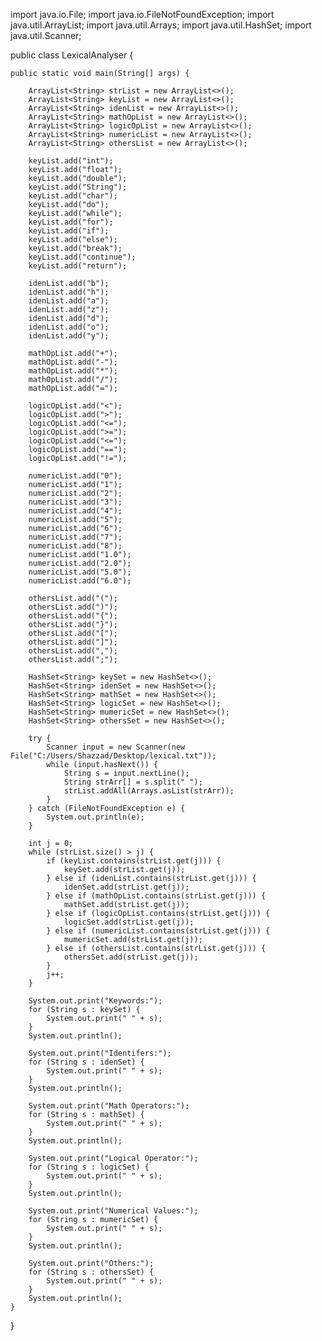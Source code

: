 import java.io.File;
import java.io.FileNotFoundException;
import java.util.ArrayList;
import java.util.Arrays;
import java.util.HashSet;
import java.util.Scanner;

public class LexicalAnalyser {

    public static void main(String[] args) {

        ArrayList<String> strList = new ArrayList<>();
        ArrayList<String> keyList = new ArrayList<>();
        ArrayList<String> idenList = new ArrayList<>();
        ArrayList<String> mathOpList = new ArrayList<>();
        ArrayList<String> logicOpList = new ArrayList<>();
        ArrayList<String> numericList = new ArrayList<>();
        ArrayList<String> othersList = new ArrayList<>();

        keyList.add("int");
        keyList.add("float");
        keyList.add("double");
        keyList.add("String");
        keyList.add("char");
        keyList.add("do");
        keyList.add("while");
        keyList.add("for");
        keyList.add("if");
        keyList.add("else");
        keyList.add("break");
        keyList.add("continue");
        keyList.add("return");

        idenList.add("b");
        idenList.add("h");
        idenList.add("a");
        idenList.add("z");
        idenList.add("d");
        idenList.add("o");
        idenList.add("y");

        mathOpList.add("+");
        mathOpList.add("-");
        mathOpList.add("*");
        mathOpList.add("/");
        mathOpList.add("=");

        logicOpList.add("<");
        logicOpList.add(">");
        logicOpList.add("<=");
        logicOpList.add(">=");
        logicOpList.add("<=");
        logicOpList.add("==");
        logicOpList.add("!=");

        numericList.add("0");
        numericList.add("1");
        numericList.add("2");
        numericList.add("3");
        numericList.add("4");
        numericList.add("5");
        numericList.add("6");
        numericList.add("7");
        numericList.add("8");
        numericList.add("1.0");
        numericList.add("2.0");
        numericList.add("5.0");
        numericList.add("6.0");

        othersList.add("(");
        othersList.add(")");
        othersList.add("{");
        othersList.add("}");
        othersList.add("[");
        othersList.add("]");
        othersList.add(",");
        othersList.add(";");

        HashSet<String> keySet = new HashSet<>();
        HashSet<String> idenSet = new HashSet<>();
        HashSet<String> mathSet = new HashSet<>();
        HashSet<String> logicSet = new HashSet<>();
        HashSet<String> mumericSet = new HashSet<>();
        HashSet<String> othersSet = new HashSet<>();

        try {
            Scanner input = new Scanner(new File("C:/Users/Shazzad/Desktop/lexical.txt"));
            while (input.hasNext()) {
                String s = input.nextLine();
                String strArr[] = s.split(" ");
                strList.addAll(Arrays.asList(strArr));
            }
        } catch (FileNotFoundException e) {
            System.out.println(e);
        }

        int j = 0;
        while (strList.size() > j) {
            if (keyList.contains(strList.get(j))) {
                keySet.add(strList.get(j));
            } else if (idenList.contains(strList.get(j))) {
                idenSet.add(strList.get(j));
            } else if (mathOpList.contains(strList.get(j))) {
                mathSet.add(strList.get(j));
            } else if (logicOpList.contains(strList.get(j))) {
                logicSet.add(strList.get(j));
            } else if (numericList.contains(strList.get(j))) {
                mumericSet.add(strList.get(j));
            } else if (othersList.contains(strList.get(j))) {
                othersSet.add(strList.get(j));
            }
            j++;
        }
        
        System.out.print("Keywords:");
        for (String s : keySet) {
            System.out.print(" " + s);
        }
        System.out.println();
        
        System.out.print("Identifers:");
        for (String s : idenSet) {
            System.out.print(" " + s);
        }
        System.out.println();
        
        System.out.print("Math Operators:");
        for (String s : mathSet) {
            System.out.print(" " + s);
        }
        System.out.println();
        
        System.out.print("Logical Operator:");
        for (String s : logicSet) {
            System.out.print(" " + s);
        }
        System.out.println();
        
        System.out.print("Numerical Values:");
        for (String s : mumericSet) {
            System.out.print(" " + s);
        }
        System.out.println();
        
        System.out.print("Others:");
        for (String s : othersSet) {
            System.out.print(" " + s);
        }
        System.out.println();
    }
}
